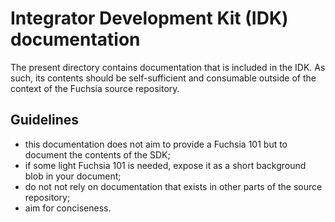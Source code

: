 # Integrator Development Kit (IDK) documentation

The present directory contains documentation that is included in the IDK.
As such, its contents should be self-sufficient and consumable outside of the
context of the Fuchsia source repository.

## Guidelines

* this documentation does not aim to provide a Fuchsia 101 but to document
  the contents of the SDK;
* if some light Fuchsia 101 is needed, expose it as a short background blob
  in your document;
* do not not rely on documentation that exists in other parts of the source
  repository;
* aim for conciseness.

